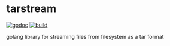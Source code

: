 # tarstream
[![godoc](http://img.shields.io/badge/godoc-reference-blue.svg?style=flat)](https://godoc.org/github.com/benmcclelland/tarstream) [![build](https://img.shields.io/travis/benmcclelland/mtx.svg?style=flat)](https://travis-ci.org/benmcclelland/tarstream)

golang library for streaming files from filesystem as a tar format
